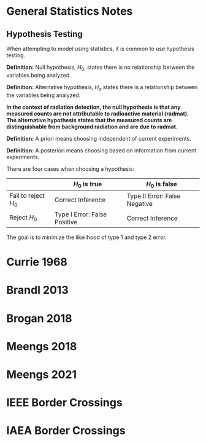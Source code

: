 # General Statistics Notes
## Hypothesis Testing

When attempting to model using statistics, it is common to use hypothesis testing.

**Definition:** Null hypothesis, $H_0$, states there is no relationship between the variables being analyzed.

**Definition:** Alternative hypothesis, $H_a$ states there is a relationship between the variables being analyzed.

**In the context of radiation detection, the null hypothesis is that any measured counts are not attributable to radioactive material (radmat). The alternative hypothesis states that the measured counts are distinguishable from background radiation and are due to radmat.**

**Definition:** A priori means choosing independent of current experiments.

**Definition:** A posteriori means choosing based on information from current experiments.

There are four cases when choosing a hypothesis:

| | $H_0$ is true | $H_0$ is false|
|---|---|---|
|Fail to reject $H_0$ | Correct Inference | Type II Error: False Negative|
|Reject $H_0$ | Type I Error: False Positive | Correct Inference|

The goal is to minimize the likelihood of type 1 and type 2 error.

# Currie 1968



# Brandl 2013

# Brogan 2018

# Meengs 2018

# Meengs 2021

# IEEE Border Crossings

# IAEA Border Crossings